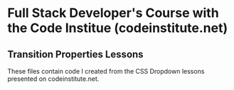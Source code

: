 # Full Stack Developer's Course with the Code Institue (codeinstitute.net)

## Transition Properties Lessons

These files contain code I created from the CSS Dropdown lessons
presented on codeinstitute.net.

